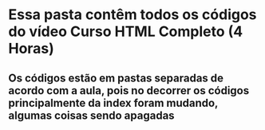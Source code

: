<h1>Essa pasta contêm todos os códigos do vídeo Curso HTML Completo (4 Horas)</h1>

<h2>Os códigos estão em pastas separadas de acordo com a aula, pois no decorrer os códigos principalmente da index foram mudando, algumas coisas sendo apagadas</h2>
